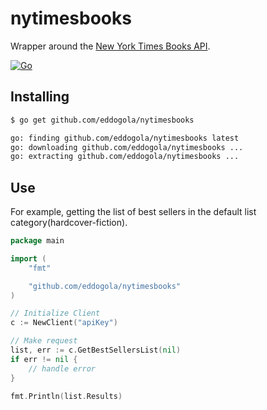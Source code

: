 # nytimesbooks

Wrapper around the [New York Times Books API](https://developer.nytimes.com/docs/books-product/1/overview).

[![Go](https://github.com/eddogola/nytimesbooks/actions/workflows/go.yml/badge.svg)](https://github.com/eddogola/nytimesbooks/actions/workflows/go.yml)

## Installing

```bash
$ go get github.com/eddogola/nytimesbooks

go: finding github.com/eddogola/nytimesbooks latest
go: downloading github.com/eddogola/nytimesbooks ...
go: extracting github.com/eddogola/nytimesbooks ...
```

## Use

For example, getting the list of best sellers in the default list category(hardcover-fiction).

```go
package main

import (
    "fmt"

    "github.com/eddogola/nytimesbooks"
)

// Initialize Client
c := NewClient("apiKey")

// Make request
list, err := c.GetBestSellersList(nil)
if err != nil {
    // handle error
}

fmt.Println(list.Results)
```
